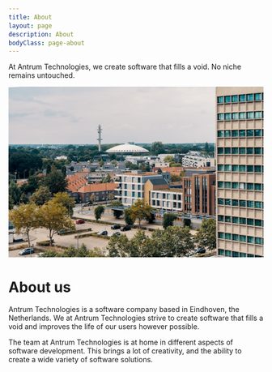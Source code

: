 ```yaml
---
title: About
layout: page
description: About
bodyClass: page-about
---
```


At Antrum Technologies, we create software that fills a void. No niche remains untouched.

![About us](/images/rutger-heijmerikx-A-HbQ8-VIFs-unsplash.jpg)

# About us

Antrum Technologies is a software company based in Eindhoven, the Netherlands. We at Antrum Technologies strive to create software that fills a void and improves the life of our users however possible. 

The team at Antrum Technologies is at home in different aspects of software development. This brings a lot of creativity, and the ability to create a wide variety of software solutions.
